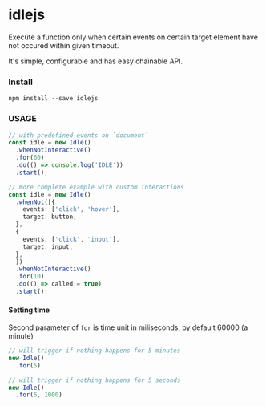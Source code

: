 # idlejs

Execute a function only when certain events on certain target element have not occured within given timeout.

It's simple, configurable and has easy chainable API.

### Install

`npm install --save idlejs`

### USAGE

```typescript
// with predefined events on `document`
const idle = new Idle()
  .whenNotInteractive()
  .for(60)
  .do(() => console.log('IDLE'))
  .start();

// more complete example with custom interactions
const idle = new Idle()
  .whenNot([{
    events: ['click', 'hover'],
    target: button,
  },
  {
    events: ['click', 'input'],
    target: input,
  },
  ])
  .whenNotInteractive()
  .for(10)
  .do(() => called = true)
  .start();
```


#### Setting time

Second parameter of `for` is time unit in miliseconds, by default 60000 (a minute)

```typescript
// will trigger if nothing happens for 5 minutes
new Idle()
  .for(5)

// will trigger if nothing happens for 5 seconds
new Idle()
  .for(5, 1000)
```